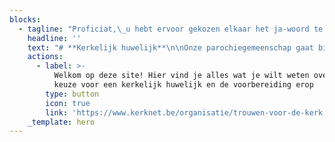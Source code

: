 ```yaml
---
blocks:
  - tagline: "Proficiat,\_u hebt ervoor gekozen elkaar het ja-woord te geven en dat moet gevierd worden!"
    headline: ''
    text: "# **Kerkelijk huwelijk**\n\nOnze parochiegemeenschap gaat bij deze gelegenheid graag met u op weg. Verloofden melden zich liefst zes maanden voor hun huwelijk op het parochiesecretariaat op 016 250 459.\_\_\n\nIn 1 à 2 beenkomsten volgt er een persoonlijk gesprek over de zin van een christelijk huwelijk en over de vormgeving van de huwelijksviering (desgewenst aan de hand van een samen te stellen huwelijksboekje).\n\nTijdens de viering kan er beroep gedaan worden op muzikanten van onze gemeenschap:\_een organist/pianist. Wensen jullie andere muzikanten (zang of instrument) dan dienen jullie daar zelf voor te\_\_zorgen. Dit alles is niet standaard voorzien in de prijs maar kan geregeld worden indien jullie dit wensen.\n\nDe bijdrage voor een huwelijksviering is in het bisdom Mechelen-Brussel bepaald op € 275. De afrekening van dit bedrag wordt geregeld voor de huwelijksviering via het parochiesecretariaat\_of kan overgeschreven\_worden op het rekeningnummer BE27 7343 4406 5473 van de VPW Leuven, afdeling Sint-Franciscus.\_\_\_\n\nHebt u in uw familie een eigen priester? Geen probleem, neem dan contact op met de parochie voor de praktische afspraken te maken.\n\nVeel succes bij de voorbereidingen van deze prachtige dag!\n\n# **Belofteviering**\n\nIs er ook iets mogelijk voor mensen die eigenlijk niet voor de kerk kunnen trouwen?\n\nNatuurlijk, wij willen samen vieren met en rond twee mensen die elkaar gevonden hebben en met elkaar door het leven willen gaan.\n\nDaarvoor bieden wij een alternatieve viering aan (gebedsviering of eucharistie) die geen huwelijk is. In onze parochie heet deze viering een ‘belofteviering’.\_\_In deze viering beloven jullie elkaar genegenheid en trouw.\n\nDe nodige voorbereidingen zijn zoals een gewoon huwelijk en staan hierboven beschreven.\n\nVeel succes bij de voorbereidingen van deze prachtige dag!\n"
    actions:
      - label: >-
          Welkom op deze site! Hier vind je alles wat je wilt weten over de
          keuze voor een kerkelijk huwelijk en de voorbereiding erop
        type: button
        icon: true
        link: 'https://www.kerknet.be/organisatie/trouwen-voor-de-kerk'
    _template: hero
---
```


